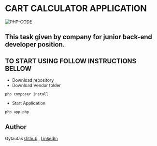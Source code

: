 # CART CALCULATOR APPLICATION

![PHP-CODE](https://img.shields.io/badge/PHP-CODE-9cf)

## This task given by company for junior back-end developer position.

## TO START USING FOLLOW INSTRUCTIONS BELLOW
* Download repository
* Download Vendor folder
```
php composer install
```
* Start Application 
```
php app.php
```
## Author
Gytautas [Github](https://github.com/Gytzum) , [LinkedIn](https://www.linkedin.com/in/gytautas-zumaras-4ab552210/)
